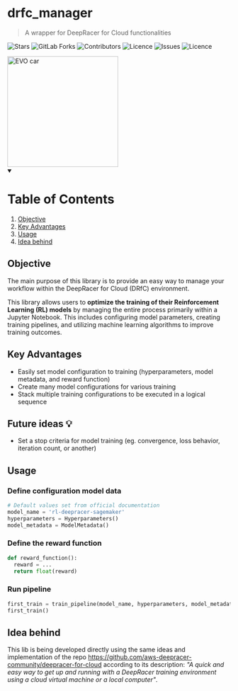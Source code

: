 # drfc_manager
> A wrapper for DeepRacer for Cloud functionalities

![Stars](https://img.shields.io/github/stars/joaocarvoli/drfc-manager)
![GitLab Forks](https://img.shields.io/github/forks/joaocarvoli/drfc-manager)
![Contributors](https://img.shields.io/github/contributors/joaocarvoli/drfc-manager)
![Licence](https://img.shields.io/github/tag/joaocarvoli/drfc-manager)
![Issues](https://img.shields.io/github/issues/joaocarvoli/drfc-manager)
![Licence](https://img.shields.io/github/license/joaocarvoli/drfc-manager)

<img src="https://d1.awsstatic.com/deepracer/Evo%20and%20Sensor%20Launch%202020/evo-spin.fdf40252632704f3b07b0a2556b3d174732ab07e.gif" alt="EVO car" width="250">

<details open>
<summary><h1>Table of Contents</h1></summary>
  
1. [Objective](#objective)
2. [Key Advantages](#key-advantages)
3. [Usage](#usage)
4. [Idea behind](#idea-behind)

</details>
   
## Objective

The main purpose of this library is to provide an easy way to manage your workflow within the DeepRacer for Cloud (DRfC) environment. 

This library allows users to **optimize the training of their Reinforcement Learning (RL) models** by managing the entire process primarily within a Jupyter Notebook. This includes configuring model parameters, creating training pipelines, and utilizing machine learning algorithms to improve training outcomes.

## Key Advantages

- Easily set model configuration to training (hyperparameters, model metadata, and reward function)
- Create many model configurations for various training
- Stack multiple training configurations to be executed in a logical sequence

## Future ideas :bulb:
- Set a stop criteria for model training (eg. convergence, loss behavior, iteration count, or another)

## Usage

### Define configuration model data

```python
# Default values set from official documentation
model_name = 'rl-deepracer-sagemaker'
hyperparameters = Hyperparameters() 
model_metadata = ModelMetadata()
```

### Define the reward function

```python
def reward_function():
  reward = ...
  return float(reward)
```

### Run pipeline

```python
first_train = train_pipeline(model_name, hyperparameters, model_metadata, bytes_io_reward_function)
first_train()
```

## Idea behind

This lib is being developed directly using the same ideas and implementation of 
the repo https://github.com/aws-deepracer-community/deepracer-for-cloud according to its description: _"A quick and easy way to get up and running with a DeepRacer training environment using a cloud virtual machine or a local computer"_.
